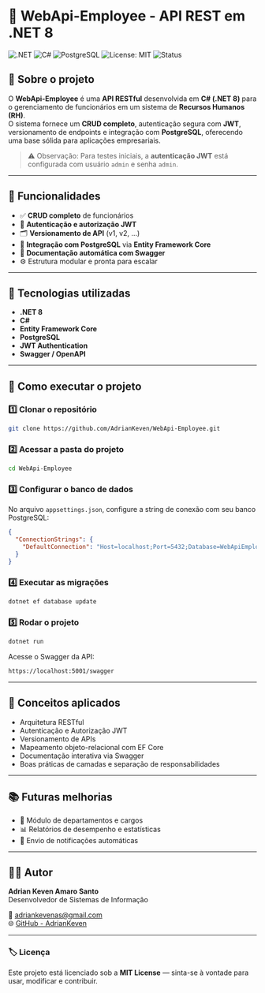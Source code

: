 # 💼 WebApi-Employee - API REST em .NET 8

![.NET](https://img.shields.io/badge/.NET-8.0-blueviolet)
![C#](https://img.shields.io/badge/C%23-Developer-blue)
![PostgreSQL](https://img.shields.io/badge/Database-PostgreSQL-blue)
![License: MIT](https://img.shields.io/badge/License-MIT-green)
![Status](https://img.shields.io/badge/Status-Em%20desenvolvimento-yellow)

## 📘 Sobre o projeto
O **WebApi-Employee** é uma **API RESTful** desenvolvida em **C# (.NET 8)** para o gerenciamento de funcionários em um sistema de **Recursos Humanos (RH)**.  
O sistema fornece um **CRUD completo**, autenticação segura com **JWT**, versionamento de endpoints e integração com **PostgreSQL**, oferecendo uma base sólida para aplicações empresariais.

> ⚠️ Observação: Para testes iniciais, a **autenticação JWT** está configurada com usuário `admin` e senha `admin`.

---

## 🚀 Funcionalidades
- ✅ **CRUD completo** de funcionários  
- 🔐 **Autenticação e autorização JWT**  
- 🗂️ **Versionamento de API** (v1, v2, …)  
- 🧩 **Integração com PostgreSQL** via **Entity Framework Core**  
- 📄 **Documentação automática com Swagger**  
- ⚙️ Estrutura modular e pronta para escalar  

---

## 🧱 Tecnologias utilizadas
- **.NET 8**  
- **C#**  
- **Entity Framework Core**  
- **PostgreSQL**  
- **JWT Authentication**  
- **Swagger / OpenAPI**

---

## 🔧 Como executar o projeto

### 1️⃣ Clonar o repositório
```bash
git clone https://github.com/AdrianKeven/WebApi-Employee.git
```

### 2️⃣ Acessar a pasta do projeto
```bash
cd WebApi-Employee
```

### 3️⃣ Configurar o banco de dados
No arquivo `appsettings.json`, configure a string de conexão com seu banco PostgreSQL:

```json
{
  "ConnectionStrings": {
    "DefaultConnection": "Host=localhost;Port=5432;Database=WebApiEmployee;Username=postgres;Password=SENHA_AQUI"
  }
}
```

### 4️⃣ Executar as migrações
```bash
dotnet ef database update
```

### 5️⃣ Rodar o projeto
```bash
dotnet run
```

Acesse o Swagger da API:

```bash
https://localhost:5001/swagger
```

---

## 🧠 Conceitos aplicados
- Arquitetura RESTful  
- Autenticação e Autorização JWT  
- Versionamento de APIs  
- Mapeamento objeto-relacional com EF Core  
- Documentação interativa via Swagger  
- Boas práticas de camadas e separação de responsabilidades  

---

## 📚 Futuras melhorias
- 👥 Módulo de departamentos e cargos  
- 📊 Relatórios de desempenho e estatísticas  
- 📨 Envio de notificações automáticas  

---

## 👨‍💻 Autor
**Adrian Keven Amaro Santo**  
Desenvolvedor de Sistemas de Informação  

📧 [adriankevenas@gmail.com](mailto:adriankevenas@gmail.com)  
🌐 [GitHub - AdrianKeven](https://github.com/AdrianKeven)

---

### 🏷️ Licença
Este projeto está licenciado sob a **MIT License** — sinta-se à vontade para usar, modificar e contribuir.
